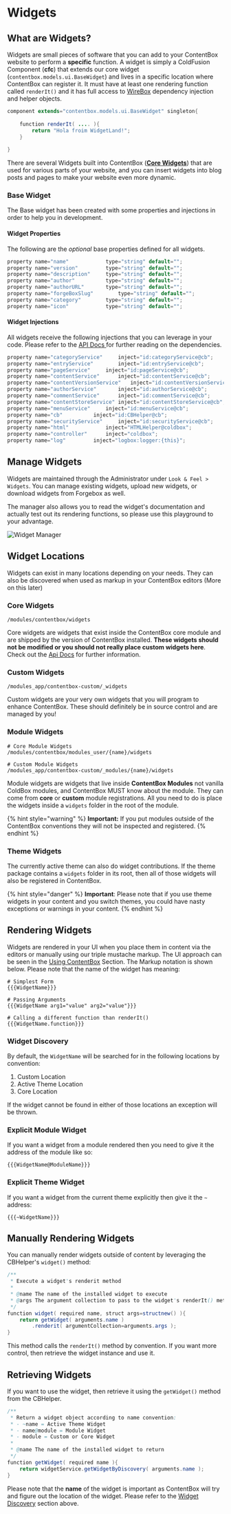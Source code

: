 # Widgets

## What are Widgets?

Widgets are small pieces of software that you can add to your ContentBox website to perform a **specific** function.  A widget is simply a ColdFusion Component (**cfc**) that extends our core widget (`contentbox.models.ui.BaseWidget`) and lives in a specific location where ContentBox can register it.  It must have at least one rendering function called `renderIt()` and it has full access to [WireBox](https://wirebox.ortusbooks.com) dependency injection and helper objects.

```java
component extends="contentbox.models.ui.BaseWidget" singleton{
    
    function renderIt( .... ){
        return "Hola froim WidgetLand!";
    }
    
}
```

There are several Widgets built into ContentBox ([**Core Widgets**](core-widgets.md)) that are used for various parts of your website, and you can insert widgets into blog posts and pages to make your website even more dynamic.

### Base Widget

The Base widget has been created with some properties and injections in order to help you in development.&#x20;

#### Widget Properties

The following are the _optional_ base properties defined for all widgets.

```java
property name="name"			type="string" default="";
property name="version"			type="string" default="";
property name="description"		type="string" default="";
property name="author"			type="string" default="";
property name="authorURL"		type="string" default="";
property name="forgeBoxSlug" 		type="string" default="";
property name="category" 		type="string" default="";
property name="icon" 			type="string" default="";
```

#### Widget Injections

All widgets receive the following injections that you can leverage in your code. Please refer to the [API Docs ](http://apidocs.ortussolutions.com/contentbox/current)for further reading on the dependencies.

```java
property name="categoryService"		inject="id:categoryService@cb";
property name="entryService"		inject="id:entryService@cb";
property name="pageService"		inject="id:pageService@cb";
property name="contentService"		inject="id:contentService@cb";
property name="contentVersionService"	inject="id:contentVersionService@cb";
property name="authorService"		inject="id:authorService@cb";
property name="commentService"		inject="id:commentService@cb";
property name="contentStoreService"	inject="id:contentStoreService@cb";
property name="menuService"		inject="id:menuService@cb";
property name="cb"			inject="id:CBHelper@cb";
property name="securityService" 	inject="id:securityService@cb";
property name="html"			inject="HTMLHelper@coldbox";
property name="controller"		inject="coldbox";
property name="log"			inject="logbox:logger:{this}";
```

## Manage Widgets

Widgets are maintained through the Administrator under `Look & Feel > Widgets`. You can manage existing widgets, upload new widgets, or download widgets from Forgebox as well.

The manager also allows you to read the widget's documentation and actually test out its rendering functions, so please use this playground to your advantage.

![Widget Manager](../../../assets/cb\_widget\_list.jpg)

## Widget Locations

Widgets can exist in many locations depending on your needs.  They can also be discovered when used as markup in your ContentBox editors (More on this later)

### Core Widgets

`/modules/contentbox/widgets`

Core widgets are widgets that exist inside the ContentBox core module and are shipped by the version of ContentBox installed.  **These widgets should not be modified or you should not really place custom widgets here**. Check out the [Api Docs](https://apidocs.ortussolutions.com/contentbox/4.2.0/contentbox/widgets/package-summary.html) for further information.

### Custom Widgets&#x20;

`/modules_app/contentbox-custom/_widgets`

Custom widgets are your very own widgets that you will program to enhance ContentBox.  These should definitely be in source control and are managed by you!

### Module Widgets

```
# Core Module Widgets
/modules/contentbox/modules_user/{name}/widgets

# Custom Module Widgets
/modules_app/contentbox-custom/_modules/{name}/widgets
```

Module widgets are widgets that live inside **ContentBox Modules** not vanilla ColdBox modules, and ContentBox MUST know about the module.  They can come from **core** or **custom** module registrations.  All you need to do is place the widgets inside a `widgets` folder in the root of the module.

{% hint style="warning" %}
**Important:** If you put modules outside of the ContentBox conventions they will not be inspected and registered.
{% endhint %}

### Theme Widgets

The currently active theme can also do widget contributions.  If the theme package contains a `widgets` folder in its root, then all of those widgets will also be registered in ContentBox.

{% hint style="danger" %}
**Important**: Please note that if you use theme widgets in your content and you switch themes, you could have nasty exceptions or warnings in your content.
{% endhint %}

## Rendering Widgets

Widgets are rendered in your UI when you place them in content via the editors or manually using our triple mustache markup.  The UI approach can be seen in the [Using ContentBox](../../../usage/using-contentbox/look-and-feel/widgets/) Section.  The Markup notation is shown below. Please note that the name of the widget has meaning:

```
# Simplest Form
{{{WidgetName}}}

# Passing Arguments
{{{WidgetName arg1="value" arg2="value"}}}

# Calling a different function than renderIt()
{{{WidgetName.function}}}
```

### Widget Discovery

By default, the `WidgetName` will be searched for in the following locations by convention:

1. Custom Location
2. Active Theme Location
3. Core Location

If the widget cannot be found in either of those locations an exception will be thrown.

### Explicit Module Widget

If you want a widget from a module rendered then you need to give it the address of the module like so:

```
{{{WidgetName@ModuleName}}}
```

### Explicit Theme Widget

If you want a widget from the current theme explicitly then give it the `~` address:

```
{{{~WidgetName}}}
```

## Manually Rendering Widgets

You can manually render widgets outside of content by leveraging the CBHelper's `widget()` method:

```java
/**
 * Execute a widget's renderit method
 *
 * @name The name of the installed widget to execute
 * @args The argument collection to pass to the widget's renderIt() method
 */
function widget( required name, struct args=structnew() ){
	return getWidget( arguments.name )
		.renderit( argumentCollection=arguments.args );
}
```

This method calls the `renderIt()` method by convention. If you want more control, then retrieve the widget instance and use it.

## Retrieving Widgets

If you want to use the widget, then retrieve it using the `getWidget()` method from the CBHelper.

```java
/**
 * Return a widget object according to name convention:
 * - ~name = Active Theme Widget
 * - name@module = Module Widget
 * - module = Custom or Core Widget
 *
 * @name The name of the installed widget to return
 */
function getWidget( required name ){
	return widgetService.getWidgetByDiscovery( arguments.name );
}
```

Please note that the **name** of the widget is important as ContentBox will try and figure out the location of the widget.  Please refer to the [Widget Discovery](./#widget-discovery) section above.
